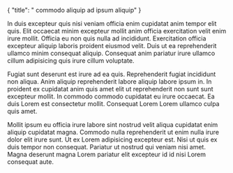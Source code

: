 {
  "title": " commodo aliquip ad ipsum aliquip"
}

In duis excepteur quis nisi veniam officia enim cupidatat anim tempor elit quis. Elit occaecat minim excepteur mollit anim officia exercitation velit enim irure mollit. Officia eu non quis nulla ad incididunt. Exercitation officia excepteur aliquip laboris proident eiusmod velit. Duis ut ea reprehenderit ullamco minim consequat aliquip. Consequat anim pariatur irure ullamco cillum adipisicing quis irure cillum voluptate.

Fugiat sunt deserunt est irure ad ea quis. Reprehenderit fugiat incididunt non aliqua. Anim aliquip reprehenderit labore aliquip labore ipsum in. In proident ex cupidatat anim quis amet elit ut reprehenderit non sunt sunt excepteur mollit. In commodo commodo cupidatat eu irure occaecat. Ea duis Lorem est consectetur mollit. Consequat Lorem Lorem ullamco culpa quis amet.

Mollit ipsum eu officia irure labore sint nostrud velit aliqua cupidatat enim aliquip cupidatat magna. Commodo nulla reprehenderit ut enim nulla irure dolor elit irure sunt. Ut ex Lorem adipisicing excepteur est. Nisi ut quis ex duis tempor non consequat. Pariatur ut nostrud qui veniam nisi amet. Magna deserunt magna Lorem pariatur elit excepteur id id nisi Lorem consequat aute.